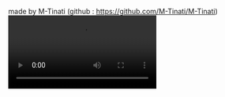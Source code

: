 made by M-Tinati (github : https://github.com/M-Tinati/M-Tinati) 
<video autoplay>
  <source src="Recording 2024-02-19 111754.mp4" type="video/mp4">
</video>
